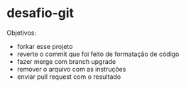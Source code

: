 desafio-git
===========

Objetivos:
 - forkar esse projeto
 - reverte o commit que foi feito de formatação de código
 - fazer merge com branch upgrade
 - remover o arquivo com as instruções
 - enviar pull request com o resultado
